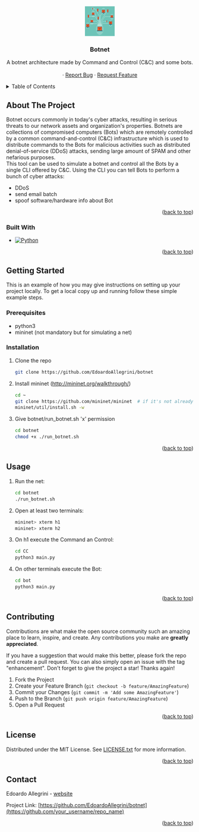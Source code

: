 
<a id="readme-top"></a>

<!-- PROJECT LOGO -->
<br />
<div align="center">
  <a href="https://github.com/EdoardoAllegrini/botnet">
    <img src="images/logo_botnet.png" alt="Logo" width="80" height="80">
  </a>

  <h3 align="center">Botnet</h3>

  <p align="center">
    A botnet architecture made by Command and Control (C&C) and some bots.
    <br />
    <br />
    ·
    <a href="https://github.com/EdoardoAllegrini/botnet/issues">Report Bug</a>
    ·
    <a href="https://github.com/EdoardoAllegrini/botnet/issues">Request Feature</a>
  </p>
</div>



<!-- TABLE OF CONTENTS -->
<details>
  <summary>Table of Contents</summary>
  <ol>
    <li>
      <a href="#about-the-project">About The Project</a>
      <ul>
        <li><a href="#built-with">Built With</a></li>
      </ul>
    </li>
    <li>
      <a href="#getting-started">Getting Started</a>
      <ul>
        <li><a href="#prerequisites">Prerequisites</a></li>
        <li><a href="#installation">Installation</a></li>
      </ul>
    </li>
    <li><a href="#usage">Usage</a></li>
    <li><a href="#contributing">Contributing</a></li>
    <li><a href="#license">License</a></li>
    <li><a href="#contact">Contact</a></li>
  </ol>
</details>



<!-- ABOUT THE PROJECT -->
## About The Project

Botnet occurs commonly in today's cyber attacks, resulting in serious threats to our network assets and organization's properties.
Botnets are collections of compromised computers (Bots) which are remotely controlled by a common command-and-control (C&C) infrastructure which is used to distribute commands to the Bots for malicious activities such as distributed denial-of-service (DDoS) attacks, sending large amount of SPAM and other nefarious purposes.
<br>
This tool can be used to simulate a botnet and control all the Bots by a single CLI offered by C&C. Using the CLI you can tell Bots to perform a bunch of cyber attacks:
- DDoS
- send email batch
- spoof software/hardware info about Bot


<p align="right">(<a href="#readme-top">back to top</a>)</p>



### Built With

* [![Python][Python.org]][Python-url]

<p align="right">(<a href="#readme-top">back to top</a>)</p>



<!-- GETTING STARTED -->
## Getting Started

This is an example of how you may give instructions on setting up your project locally.
To get a local copy up and running follow these simple example steps.

### Prerequisites

* python3
* mininet (not mandatory but for simulating a net)


### Installation


1. Clone the repo
   ```sh
   git clone https://github.com/EdoardoAllegrini/botnet
   ```
2. Install mininet (http://mininet.org/walkthrough/)
   ```sh
   cd ~
   git clone https://github.com/mininet/mininet  # if it's not already there
   mininet/util/install.sh -w
   ```
3. Give botnet/run_botnet.sh 'x' permission
   ```sh
   cd botnet
   chmod +x ./run_botnet.sh
   ```

<p align="right">(<a href="#readme-top">back to top</a>)</p>



<!-- USAGE EXAMPLES -->
## Usage

1. Run the net:
   ```sh
   cd botnet
   ./run_botnet.sh
   ```
2. Open at least two terminals:
   ```sh
   mininet> xterm h1
   mininet> xterm h2
   ```
3. On h1 execute the Command an Control:
   ```sh
   cd CC
   python3 main.py
   ```
3. On other terminals execute the Bot:
   ```sh
   cd bot
   python3 main.py
   ```

<p align="right">(<a href="#readme-top">back to top</a>)</p>


<!-- CONTRIBUTING -->
## Contributing

Contributions are what make the open source community such an amazing place to learn, inspire, and create. Any contributions you make are **greatly appreciated**.

If you have a suggestion that would make this better, please fork the repo and create a pull request. You can also simply open an issue with the tag "enhancement".
Don't forget to give the project a star! Thanks again!

1. Fork the Project
2. Create your Feature Branch (`git checkout -b feature/AmazingFeature`)
3. Commit your Changes (`git commit -m 'Add some AmazingFeature'`)
4. Push to the Branch (`git push origin feature/AmazingFeature`)
5. Open a Pull Request

<p align="right">(<a href="#readme-top">back to top</a>)</p>



<!-- LICENSE -->
## License

Distributed under the MIT License. See [LICENSE.txt](LICENSE.txt) for more information.

<p align="right">(<a href="#readme-top">back to top</a>)</p>



<!-- CONTACT -->
## Contact

Edoardo Allegrini - [website](https://EdoardoAllegrini.github.io)

Project Link: [https://github.com/EdoardoAllegrini/botnet](https://github.com/your_username/repo_name)

<p align="right">(<a href="#readme-top">back to top</a>)</p>


<!-- MARKDOWN LINKS & IMAGES -->
<!-- https://www.markdownguide.org/basic-syntax/#reference-style-links -->
[repo-url]: https://github.com/EdoardoAllegrini/botnet
[Python-url]: https://www.python.org
[Python.org]: https://img.shields.io/badge/Python-3776AB?style=for-the-badge&logo=python&logoColor=white
